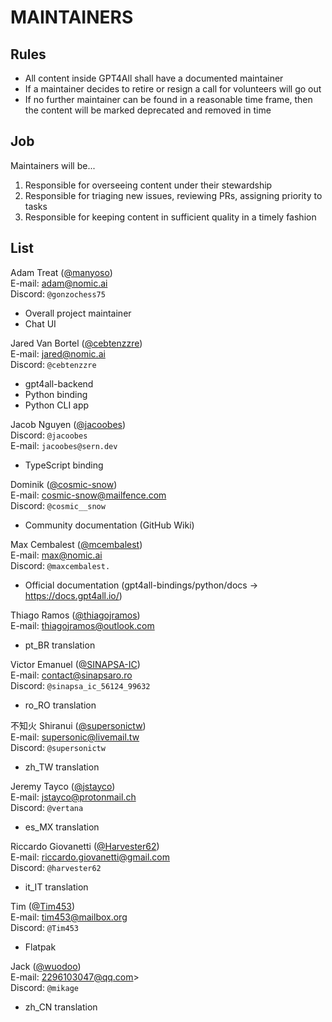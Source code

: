 # MAINTAINERS

## Rules

* All content inside GPT4All shall have a documented maintainer
* If a maintainer decides to retire or resign a call for volunteers will go
  out
* If no further maintainer can be found in a reasonable time frame, then the
  content will be marked deprecated and removed in time

## Job

Maintainers will be...

1. Responsible for overseeing content under their stewardship
2. Responsible for triaging new issues, reviewing PRs, assigning priority
   to tasks
3. Responsible for keeping content in sufficient quality in a timely fashion

## List

Adam Treat ([@manyoso](https://github.com/manyoso))<br/>
E-mail: adam@nomic.ai<br/>
Discord: `@gonzochess75`
- Overall project maintainer
- Chat UI

Jared Van Bortel ([@cebtenzzre](https://github.com/cebtenzzre))<br/>
E-mail: jared@nomic.ai<br/>
Discord: `@cebtenzzre`
- gpt4all-backend
- Python binding
- Python CLI app

Jacob Nguyen ([@jacoobes](https://github.com/jacoobes))<br/>
Discord: `@jacoobes`<br/>
E-mail: `jacoobes@sern.dev`
- TypeScript binding

Dominik ([@cosmic-snow](https://github.com/cosmic-snow))<br/>
E-mail: cosmic-snow@mailfence.com<br/>
Discord: `@cosmic__snow`
- Community documentation (GitHub Wiki)

Max Cembalest ([@mcembalest](https://github.com/mcembalest))<br/>
E-mail: max@nomic.ai<br/>
Discord: `@maxcembalest.`
- Official documentation (gpt4all-bindings/python/docs -> https://docs.gpt4all.io/)

Thiago Ramos ([@thiagojramos](https://github.com/thiagojramos))<br/>
E-mail: thiagojramos@outlook.com<br/>
- pt\_BR translation

Victor Emanuel ([@SINAPSA-IC](https://github.com/SINAPSA-IC))<br/>
E-mail: contact@sinapsaro.ro<br/>
Discord: `@sinapsa_ic_56124_99632`
- ro\_RO translation

不知火 Shiranui ([@supersonictw](https://github.com/supersonictw))<br/>
E-mail: supersonic@livemail.tw<br/>
Discord: `@supersonictw`
- zh\_TW translation

Jeremy Tayco ([@jstayco](https://github.com/jstayco))<br/>
E-mail: jstayco@protonmail.ch<br/>
Discord: `@vertana`
- es\_MX translation

Riccardo Giovanetti ([@Harvester62](https://github.com/Harvester62))<br/>
E-mail: riccardo.giovanetti@gmail.com<br/>
Discord: `@harvester62`
- it\_IT translation

Tim ([@Tim453](https://github.com/Tim453))<br/>
E-mail: tim453@mailbox.org<br/>
Discord: `@Tim453`
- Flatpak

Jack ([@wuodoo](https://github.com/wuodoo))<br/>
E-mail: 2296103047@qq.com><br/>
Discord: `@mikage`
- zh\_CN translation
